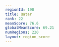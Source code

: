 ```yaml
---
regionId: 190
title: Qatar
rank: 22
meanScore: 76.6
globalMeanScore: 69.21
numRegions: 220
layout: region_score
---
```

